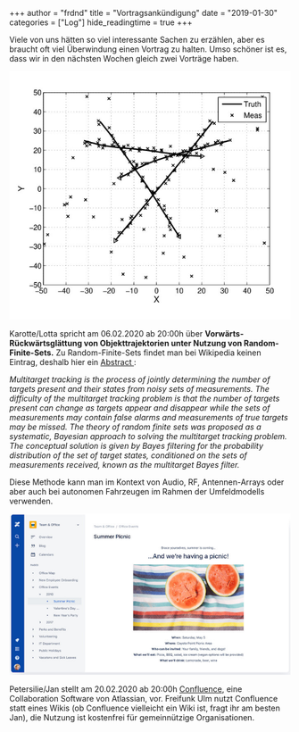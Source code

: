 +++
author = "frdnd"
title = "Vortragsankündigung"
date = "2019-01-30"
categories = ["Log"]
hide_readingtime = true
+++

Viele von uns hätten so viel interessante Sachen zu erzählen, aber es braucht oft viel Überwindung einen Vortrag zu halten. Umso schöner ist es, dass wir in den nächsten Wochen gleich zwei Vorträge haben.

![](img_rfs.jpg)

Karotte/Lotta spricht am 06.02.2020 ab 20:00h über **Vorwärts-Rückwärtsglättung von Objekttrajektorien unter Nutzung von Random-Finite-Sets.** Zu Random-Finite-Sets findet man bei Wikipedia keinen Eintrag, deshalb hier ein [Abstract ](https://ora.ox.ac.uk/objects/uuid:09211ed9-7cc1-4401-9ae9-a1ebc2a1f782):

*Multitarget tracking is the process of jointly determining the number of targets present and their states from noisy sets of measurements. The difficulty of the multitarget tracking problem is that the number of targets present can change as targets appear and disappear while the sets of measurements may contain false alarms and measurements of true targets may be missed. The theory of random finite sets was proposed as a systematic, Bayesian approach to solving the multitarget tracking problem. The conceptual solution is given by Bayes filtering for the probability distribution of the set of target states, conditioned on the sets of measurements received, known as the multitarget Bayes filter.*

Diese Methode kann man im Kontext von Audio, RF, Antennen-Arrays oder aber auch bei autonomen Fahrzeugen im Rahmen der Umfeldmodells verwenden.

![](img_confluence.jpg)

Petersilie/Jan stellt am 20.02.2020 ab 20:00h [Confluence](https://en.wikipedia.org/wiki/Confluence_(software)), eine Collaboration Software von Atlassian, vor. Freifunk Ulm nutzt Confluence statt eines Wikis (ob Confluence vielleicht ein Wiki ist, fragt ihr am besten Jan), die Nutzung ist kostenfrei für gemeinnützige Organisationen. 

